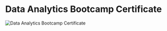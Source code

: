 # Data Analytics Bootcamp Certificate

![Data Analytics Bootcamp Certificate](https://github.com/afrisiringo/DataAnalyticsBootcamp/assets/151942031/48de49cb-47b8-4220-890d-ee031b4d24a3)
